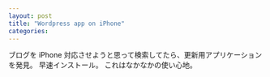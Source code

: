 ```yaml
---
layout: post
title: "Wordpress app on iPhone"
categories:
---
```


ブログを iPhone 対応させようと思って検索してたら、更新用アプリケーションを発見。
早速インストール。
これはなかなかの使い心地。

